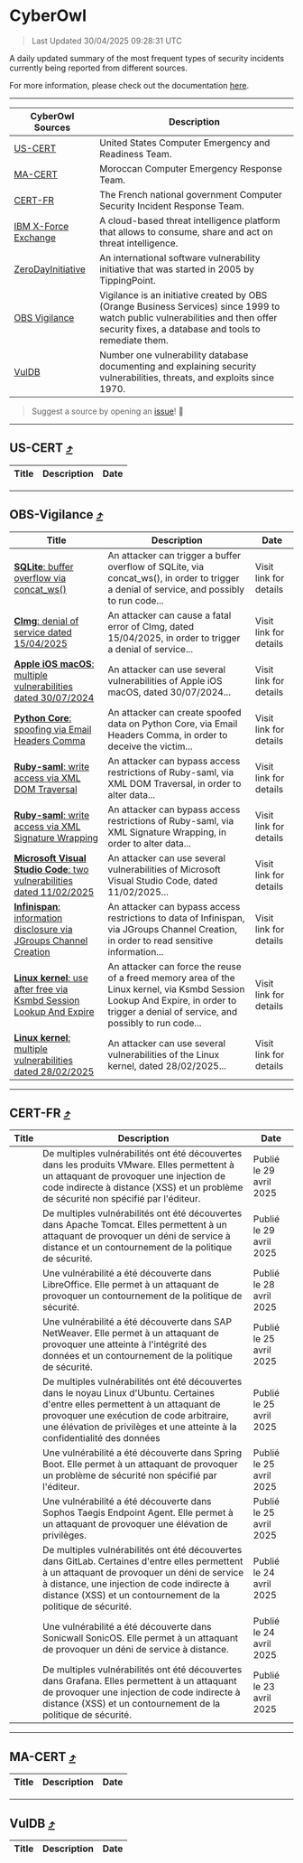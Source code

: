 
 <div id='top'></div>

# CyberOwl

 > Last Updated 30/04/2025 09:28:31 UTC
 
 A daily updated summary of the most frequent types of security incidents currently being reported from different sources.
 
 For more information, please check out the documentation [here](./docs/README.md).
 
 ---
 |CyberOwl Sources|Description|
 |---|---|
 |[US-CERT](#us-cert-arrow_heading_up)|United States Computer Emergency and Readiness Team.|
 |[MA-CERT](#ma-cert-arrow_heading_up)|Moroccan Computer Emergency Response Team.|
 |[CERT-FR](#cert-fr-arrow_heading_up)|The French national government Computer Security Incident Response Team.|
 |[IBM X-Force Exchange](#ibmcloud-arrow_heading_up)|A cloud-based threat intelligence platform that allows to consume, share and act on threat intelligence.|
 |[ZeroDayInitiative](#zerodayinitiative-arrow_heading_up)|An international software vulnerability initiative that was started in 2005 by TippingPoint.|
 |[OBS Vigilance](#obs-vigilance-arrow_heading_up)|Vigilance is an initiative created by OBS (Orange Business Services) since 1999 to watch public vulnerabilities and then offer security fixes, a database and tools to remediate them.|
 |[VulDB](#vuldb-arrow_heading_up)|Number one vulnerability database documenting and explaining security vulnerabilities, threats, and exploits since 1970.|
 
 > Suggest a source by opening an [issue](https://github.com/karimhabush/cyberowl/issues)! :raised_hands:
 ---

## US-CERT [:arrow_heading_up:](#cyberowl)

 |Title|Description|Date|
 |---|---|---|
 
 ---

## OBS-Vigilance [:arrow_heading_up:](#cyberowl)

 |Title|Description|Date|
 |---|---|---|
 |[<a href="https://vigilance.fr/vulnerability/SQLite-buffer-overflow-via-concat-ws-46872" class="noirorange"><b>SQLite</b>: buffer overflow via concat_ws()</a>](https://vigilance.fr/vulnerability/SQLite-buffer-overflow-via-concat-ws-46872)|An attacker can trigger a buffer overflow of SQLite, via concat_ws(), in order to trigger a denial of service, and possibly to run code...|Visit link for details|
 |[<a href="https://vigilance.fr/vulnerability/CImg-denial-of-service-dated-15-04-2025-46871" class="noirorange"><b>CImg</b>: denial of service dated 15/04/2025</a>](https://vigilance.fr/vulnerability/CImg-denial-of-service-dated-15-04-2025-46871)|An attacker can cause a fatal error of CImg, dated 15/04/2025, in order to trigger a denial of service...|Visit link for details|
 |[<a href="https://vigilance.fr/vulnerability/Apple-iOS-macOS-multiple-vulnerabilities-dated-30-07-2024-44824" class="noirorange"><b>Apple iOS  macOS</b>: multiple vulnerabilities dated 30/07/2024</a>](https://vigilance.fr/vulnerability/Apple-iOS-macOS-multiple-vulnerabilities-dated-30-07-2024-44824)|An attacker can use several vulnerabilities of Apple iOS  macOS, dated 30/07/2024...|Visit link for details|
 |[<a href="https://vigilance.fr/vulnerability/Python-Core-spoofing-via-Email-Headers-Comma-46488" class="noirorange"><b>Python Core</b>: spoofing via Email Headers Comma</a>](https://vigilance.fr/vulnerability/Python-Core-spoofing-via-Email-Headers-Comma-46488)|An attacker can create spoofed data on Python Core, via Email Headers Comma, in order to deceive the victim...|Visit link for details|
 |[<a href="https://vigilance.fr/vulnerability/Ruby-saml-write-access-via-XML-DOM-Traversal-46487" class="noirorange"><b>Ruby-saml</b>: write access via XML DOM Traversal</a>](https://vigilance.fr/vulnerability/Ruby-saml-write-access-via-XML-DOM-Traversal-46487)|An attacker can bypass access restrictions of Ruby-saml, via XML DOM Traversal, in order to alter data...|Visit link for details|
 |[<a href="https://vigilance.fr/vulnerability/Ruby-saml-write-access-via-XML-Signature-Wrapping-46486" class="noirorange"><b>Ruby-saml</b>: write access via XML Signature Wrapping</a>](https://vigilance.fr/vulnerability/Ruby-saml-write-access-via-XML-Signature-Wrapping-46486)|An attacker can bypass access restrictions of Ruby-saml, via XML Signature Wrapping, in order to alter data...|Visit link for details|
 |[<a href="https://vigilance.fr/vulnerability/Microsoft-Visual-Studio-Code-two-vulnerabilities-dated-11-02-2025-46485" class="noirorange"><b>Microsoft Visual Studio Code</b>: two vulnerabilities dated 11/02/2025</a>](https://vigilance.fr/vulnerability/Microsoft-Visual-Studio-Code-two-vulnerabilities-dated-11-02-2025-46485)|An attacker can use several vulnerabilities of Microsoft Visual Studio Code, dated 11/02/2025...|Visit link for details|
 |[<a href="https://vigilance.fr/vulnerability/Infinispan-information-disclosure-via-JGroups-Channel-Creation-46484" class="noirorange"><b>Infinispan</b>: information disclosure via JGroups Channel Creation</a>](https://vigilance.fr/vulnerability/Infinispan-information-disclosure-via-JGroups-Channel-Creation-46484)|An attacker can bypass access restrictions to data of Infinispan, via JGroups Channel Creation, in order to read sensitive information...|Visit link for details|
 |[<a href="https://vigilance.fr/vulnerability/Linux-kernel-use-after-free-via-Ksmbd-Session-Lookup-And-Expire-46483" class="noirorange"><b>Linux kernel</b>: use after free via Ksmbd Session Lookup And Expire</a>](https://vigilance.fr/vulnerability/Linux-kernel-use-after-free-via-Ksmbd-Session-Lookup-And-Expire-46483)|An attacker can force the reuse of a freed memory area of the Linux kernel, via Ksmbd Session Lookup And Expire, in order to trigger a denial of service, and possibly to run code...|Visit link for details|
 |[<a href="https://vigilance.fr/vulnerability/Linux-kernel-multiple-vulnerabilities-dated-28-02-2025-46482" class="noirorange"><b>Linux kernel</b>: multiple vulnerabilities dated 28/02/2025</a>](https://vigilance.fr/vulnerability/Linux-kernel-multiple-vulnerabilities-dated-28-02-2025-46482)|An attacker can use several vulnerabilities of the Linux kernel, dated 28/02/2025...|Visit link for details|
 
 ---

## CERT-FR [:arrow_heading_up:](#cyberowl)

 |Title|Description|Date|
 |---|---|---|
 |[](https://www.cert.ssi.gouv.fr/avis/CERTFR-2025-AVI-0353/)|De multiples vulnérabilités ont été découvertes dans les produits VMware. Elles permettent à un attaquant de provoquer une injection de code indirecte à distance (XSS) et un problème de sécurité non spécifié par l'éditeur.|Publié le 29 avril 2025|
 |[](https://www.cert.ssi.gouv.fr/avis/CERTFR-2025-AVI-0352/)|De multiples vulnérabilités ont été découvertes dans Apache Tomcat. Elles permettent à un attaquant de provoquer un déni de service à distance et un contournement de la politique de sécurité.|Publié le 29 avril 2025|
 |[](https://www.cert.ssi.gouv.fr/avis/CERTFR-2025-AVI-0351/)|Une vulnérabilité a été découverte dans LibreOffice. Elle permet à un attaquant de provoquer un contournement de la politique de sécurité.|Publié le 28 avril 2025|
 |[](https://www.cert.ssi.gouv.fr/avis/CERTFR-2025-AVI-0350/)|Une vulnérabilité a été découverte dans SAP NetWeaver. Elle permet à un attaquant de provoquer une atteinte à l'intégrité des données et un contournement de la politique de sécurité.|Publié le 25 avril 2025|
 |[](https://www.cert.ssi.gouv.fr/avis/CERTFR-2025-AVI-0349/)|De multiples vulnérabilités ont été découvertes dans le noyau Linux d'Ubuntu. Certaines d'entre elles permettent à un attaquant de provoquer une exécution de code arbitraire, une élévation de privilèges et une atteinte à la confidentialité des données|Publié le 25 avril 2025|
 |[](https://www.cert.ssi.gouv.fr/avis/CERTFR-2025-AVI-0348/)|Une vulnérabilité a été découverte dans Spring Boot. Elle permet à un attaquant de provoquer un problème de sécurité non spécifié par l'éditeur.|Publié le 25 avril 2025|
 |[](https://www.cert.ssi.gouv.fr/avis/CERTFR-2025-AVI-0347/)|Une vulnérabilité a été découverte dans Sophos Taegis Endpoint Agent. Elle permet à un attaquant de provoquer une élévation de privilèges.|Publié le 25 avril 2025|
 |[](https://www.cert.ssi.gouv.fr/avis/CERTFR-2025-AVI-0346/)|De multiples vulnérabilités ont été découvertes dans GitLab. Certaines d'entre elles permettent à un attaquant de provoquer un déni de service à distance, une injection de code indirecte à distance (XSS) et un contournement de la politique de sécurité.|Publié le 24 avril 2025|
 |[](https://www.cert.ssi.gouv.fr/avis/CERTFR-2025-AVI-0345/)|Une vulnérabilité a été découverte dans Sonicwall SonicOS. Elle permet à un attaquant de provoquer un déni de service à distance.|Publié le 24 avril 2025|
 |[](https://www.cert.ssi.gouv.fr/avis/CERTFR-2025-AVI-0344/)|De multiples vulnérabilités ont été découvertes dans Grafana. Elles permettent à un attaquant de provoquer une injection de code indirecte à distance (XSS) et un contournement de la politique de sécurité.|Publié le 23 avril 2025|
 
 ---

## MA-CERT [:arrow_heading_up:](#cyberowl)

 |Title|Description|Date|
 |---|---|---|
 
 ---

## VulDB [:arrow_heading_up:](#cyberowl)

 |Title|Description|Date|
 |---|---|---|
 